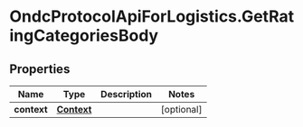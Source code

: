 # OndcProtocolApiForLogistics.GetRatingCategoriesBody

## Properties
Name | Type | Description | Notes
------------ | ------------- | ------------- | -------------
**context** | [**Context**](Context.md) |  | [optional] 
